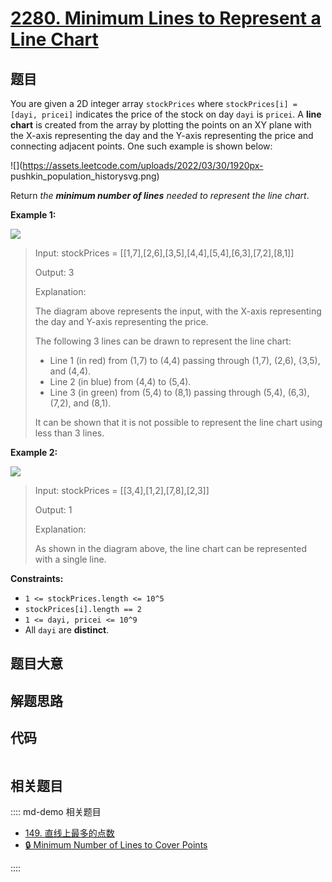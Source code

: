 # [2280. Minimum Lines to Represent a Line Chart](https://leetcode.com/problems/minimum-lines-to-represent-a-line-chart/)

## 题目

You are given a 2D integer array `stockPrices` where `stockPrices[i] = [dayi,
pricei]` indicates the price of the stock on day `dayi` is `pricei`. A **line
chart** is created from the array by plotting the points on an XY plane with
the X-axis representing the day and the Y-axis representing the price and
connecting adjacent points. One such example is shown below:

![](https://assets.leetcode.com/uploads/2022/03/30/1920px-
pushkin_population_historysvg.png)

Return _the **minimum number of lines** needed to represent the line chart_.

**Example 1:**

![](https://assets.leetcode.com/uploads/2022/03/30/ex0.png)

> Input: stockPrices = [[1,7],[2,6],[3,5],[4,4],[5,4],[6,3],[7,2],[8,1]]
>
> Output: 3
>
> Explanation:
>
> The diagram above represents the input, with the X-axis representing the day and Y-axis representing the price.
>
> The following 3 lines can be drawn to represent the line chart:
>
> - Line 1 (in red) from (1,7) to (4,4) passing through (1,7), (2,6), (3,5), and (4,4).
> - Line 2 (in blue) from (4,4) to (5,4).
> - Line 3 (in green) from (5,4) to (8,1) passing through (5,4), (6,3), (7,2), and (8,1).
>
> It can be shown that it is not possible to represent the line chart using less than 3 lines.

**Example 2:**

![](https://assets.leetcode.com/uploads/2022/03/30/ex1.png)

> Input: stockPrices = [[3,4],[1,2],[7,8],[2,3]]
>
> Output: 1
>
> Explanation:
>
> As shown in the diagram above, the line chart can be represented with a single line.

**Constraints:**

- `1 <= stockPrices.length <= 10^5`
- `stockPrices[i].length == 2`
- `1 <= dayi, pricei <= 10^9`
- All `dayi` are **distinct**.

## 题目大意

## 解题思路

## 代码

```javascript

```

## 相关题目

:::: md-demo 相关题目

- [149. 直线上最多的点数](https://leetcode.com/problems/max-points-on-a-line)
- [🔒 Minimum Number of Lines to Cover Points](https://leetcode.com/problems/minimum-number-of-lines-to-cover-points)

::::
